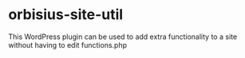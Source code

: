 orbisius-site-util
==================

This WordPress plugin can be used to add extra functionality to a site without having to edit functions.php
